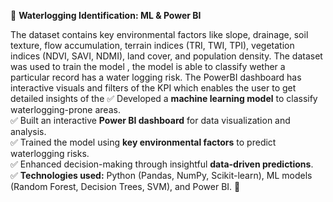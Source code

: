 🌊 **Waterlogging Identification: ML & Power BI**  

The dataset contains key environmental factors like slope, drainage, soil texture, flow accumulation, terrain indices (TRI, TWI, TPI), vegetation indices (NDVI, SAVI, NDMI), land cover, and population density. The dataset was used to train the model , the model is able to classify wether a particular record has a water logging risk. The PowerBI dashboard has interactive visuals and filters of the KPI which enables the user to get detailed insights of the 
✅ Developed a **machine learning model** to classify waterlogging-prone areas.  
✅ Built an interactive **Power BI dashboard** for data visualization and analysis.  
✅ Trained the model using **key environmental factors** to predict waterlogging risks.  
✅ Enhanced decision-making through insightful **data-driven predictions**.  
✅ **Technologies used:** Python (Pandas, NumPy, Scikit-learn), ML models (Random Forest, Decision Trees, SVM), and Power BI. 🚀  
